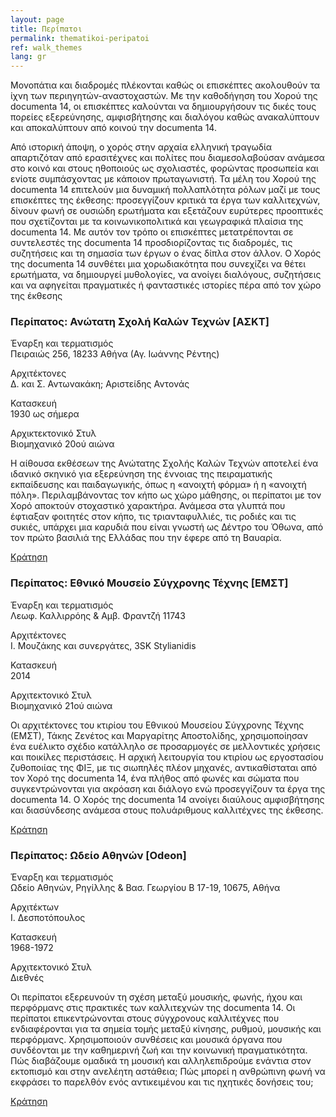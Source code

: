 ```yaml
---
layout: page
title: Περίπατοι
permalink: thematikoi-peripatoi
ref: walk_themes
lang: gr
---
```


Μονοπάτια και διαδρομές πλέκονται καθώς οι επισκέπτες ακολουθούν τα ίχνη των περιηγητών-αναστοχαστών. Με την καθοδήγηση του Χορού της documenta 14, οι επισκέπτες καλούνται να δημιουργήσουν τις δικές τους πορείες εξερεύνησης, αμφισβήτησης και διαλόγου καθώς ανακαλύπτουν και αποκαλύπτουν από κοινού την documenta 14.

Από ιστορική άποψη, ο χορός στην αρχαία ελληνική τραγωδία απαρτιζόταν από ερασιτέχνες και πολίτες που διαμεσολαβούσαν ανάμεσα στο κοινό και στους ηθοποιούς ως σχολιαστές, φορώντας προσωπεία και ενίοτε συμπάσχοντας με κάποιον πρωταγωνιστή. Τα μέλη του Χορού της documenta 14 επιτελούν μια δυναμική πολλαπλότητα ρόλων μαζί με τους επισκέπτες της έκθεσης: προσεγγίζουν κριτικά τα έργα των καλλιτεχνών, δίνουν φωνή σε ουσιώδη ερωτήματα και εξετάζουν ευρύτερες προοπτικές που σχετίζονται με τα κοινωνικοπολιτικά και γεωγραφικά πλαίσια της documenta 14. Με αυτόν τον τρόπο οι επισκέπτες μετατρέπονται σε συντελεστές της documenta 14 προσδιορίζοντας τις διαδρομές, τις συζητήσεις και τη σημασία των έργων ο ένας δίπλα στον άλλον. Ο Χορός της documenta 14 συνθέτει μια χορωδιακότητα που συνεχίζει να θέτει ερωτήματα, να δημιουργεί μυθολογίες, να ανοίγει διαλόγους, συζητήσεις και να αφηγείται πραγματικές ή φανταστικές ιστορίες πέρα από τον χώρο της έκθεσης

### Περίπατος: Ανώτατη Σχολή Καλών Τεχνών [ΑΣΚΤ]

Έναρξη και τερματισμός <br>
Πειραιώς 256, 18233 Αθήνα (Αγ. Ιωάννης Ρέντης)

Αρχιτέκτονες <br>
Δ. και Σ. Αντωνακάκη; Αριστείδης Αντονάς

Κατασκευή <br>
1930 ως σήμερα

Αρχικτεκτονικό Στυλ <br>
Βιομηχανικό 20ού αιώνα

Η αίθουσα εκθέσεων της Ανώτατης Σχολής Καλών Τεχνών αποτελεί ένα ιδανικό σκηνικό για εξερεύνηση της έννοιας της πειραματικής εκπαίδευσης και παιδαγωγικής, όπως η «ανοιχτή φόρμα» ή η «ανοιχτή πόλη». Περιλαμβάνοντας τον κήπο ως χώρο μάθησης, οι περίπατοι με τον Χορό αποκτούν στοχαστικό χαρακτήρα. Ανάμεσα στα γλυπτά που έφτιαξαν φοιτητές στον κήπο, τις τριανταφυλλιές, τις ροδιές και τις συκιές, υπάρχει μια καρυδιά που είναι γνωστή ως Δέντρο του Όθωνα, από τον πρώτο βασιλιά της Ελλάδας που την έφερε από τη Βαυαρία. 

<a href="peripatoi" class="text-underline">Κράτηση</a>

### Περίπατος: Εθνικό Μουσείο Σύγχρονης Τέχνης [ΕΜΣΤ]

Έναρξη και τερματισμός <br>
Λεωφ. Καλλιρρόης & Αμβ. Φραντζή 11743 

Αρχιτέκτονες <br>
Ι. Μουζάκης και συνεργάτες, 3SK Stylianidis

Κατασκευή <br>
2014

Αρχιτεκτονικό Στυλ <br>
Βιομηχανικό 21ού αιώνα

Οι αρχιτέκτονες του κτιρίου του Εθνικού Μουσείου Σύγχρονης Τέχνης (ΕΜΣΤ), Τάκης Ζενέτος και Μαργαρίτης Αποστολίδης, χρησιμοποίησαν ένα ευέλικτο σχέδιο κατάλληλο σε προσαρμογές σε μελλοντικές χρήσεις και ποικίλες περιστάσεις. Η αρχική λειτουργία του κτιρίου ως εργοστασίου ζυθοποιίας της ΦΙΞ, με τις σιωπηλές πλέον μηχανές, αντικαθίσταται από τον Χορό της documenta 14, ένα πλήθος από φωνές και σώματα που συγκεντρώνονται για ακρόαση και διάλογο ενώ προσεγγίζουν τα έργα της documenta 14. Ο Χορός της documenta 14 ανοίγει διαύλους αμφισβήτησης και διασύνδεσης ανάμεσα στους πολυάριθμους καλλιτέχνες της έκθεσης. 

<a href="peripatoi" class="text-underline">Κράτηση</a>

### Περίπατος: Ωδείο Αθηνών [Odeon]

Έναρξη και τερματισμός <br>
Ωδείο Αθηνών, Ρηγίλλης & Βασ. Γεωργίου Β 17-19, 10675, Αθήνα 

Αρχιτέκτων <br>
Ι. Δεσποτόπουλος

Κατασκευή <br>
1968-1972

Αρχιτεκτονικό Στυλ <br>
Διεθνές

Οι περίπατοι εξερευνούν τη σχέση μεταξύ μουσικής, φωνής, ήχου και περφόρμανς στις πρακτικές των καλλιτεχνών της documenta 14. Οι περίπατοι επικεντρώνονται στους σύγχρονους καλλιτέχνες που ενδιαφέρονται για τα σημεία τομής μεταξύ κίνησης, ρυθμού, μουσικής και περφόρμανς. Χρησιμοποιούν συνθέσεις και μουσικά όργανα που συνδέονται με την καθημερινή ζωή και την κοινωνική πραγματικότητα. Πώς διαβάζουμε ομαδικά τη μουσική και αλληλεπιδρούμε ενάντια στον εκτοπισμό και στην ανελέητη αστάθεια; Πώς μπορεί η ανθρώπινη φωνή να εκφράσει το παρελθόν ενός αντικειμένου και τις ηχητικές δονήσεις του;

<a href="peripatoi" class="text-underline">Κράτηση</a>
